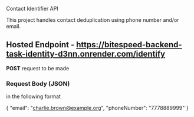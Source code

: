 Contact Identifier API

This project handles contact deduplication using phone number and/or email.

## Hosted Endpoint - https://bitespeed-backend-task-identity-d3nn.onrender.com/identify


**POST** request to be made

### Request Body (JSON)

in the following format

{
  "email": "charlie.brown@example.org",
  "phoneNumber": "7778889999"
}

